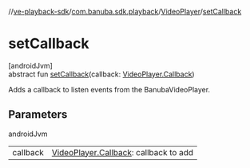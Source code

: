 //[ve-playback-sdk](../../../index.md)/[com.banuba.sdk.playback](../index.md)/[VideoPlayer](index.md)/[setCallback](set-callback.md)

# setCallback

[androidJvm]\
abstract fun [setCallback](set-callback.md)(callback: [VideoPlayer.Callback](-callback/index.md))

Adds a callback to listen events from the BanubaVideoPlayer.

## Parameters

androidJvm

| | |
|---|---|
| callback | [VideoPlayer.Callback](-callback/index.md): callback to add |
